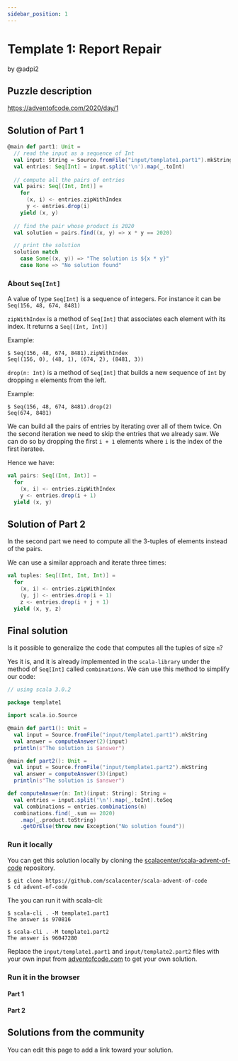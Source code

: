 ```yaml
---
sidebar_position: 1
---
```


# Template 1: Report Repair 
by @adpi2

## Puzzle description

https://adventofcode.com/2020/day/1

## Solution of Part 1

```scala
@main def part1: Unit = 
  // read the input as a sequence of Int
  val input: String = Source.fromFile("input/template1.part1").mkString
  val entries: Seq[Int] = input.split('\n').map(_.toInt)
  
  // compute all the pairs of entries
  val pairs: Seq[(Int, Int)] =
    for 
      (x, i) <- entries.zipWithIndex
      y <- entries.drop(i)
    yield (x, y)
  
  // find the pair whose product is 2020
  val solution = pairs.find((x, y) => x * y == 2020)

  // print the solution
  solution match
    case Some((x, y)) => "The solution is ${x * y}"
    case None => "No solution found"
```

### About `Seq[Int]`

A value of type `Seq[Int]` is a sequence of integers.
For instance it can be `Seq(156, 48, 674, 8481)`

`zipWithIndex` is a method of  `Seq[Int]` that associates each element with its index.
It returns a `Seq[(Int, Int)]`

Example:
```
$ Seq(156, 48, 674, 8481).zipWithIndex
Seq((156, 0), (48, 1), (674, 2), (8481, 3))
```

`drop(n: Int)` is a method of `Seq[Int]` that builds a new sequence of `Int` by dropping `n` elements from the left.

Example:
```
$ Seq(156, 48, 674, 8481).drop(2)
Seq(674, 8481)
```

We can build all the pairs of entries by iterating over all of them twice.
On the second iteration we need to skip the entries that we already saw.
We can do so by dropping the first `i + 1` elements where `i` is the index of the first iteratee.

Hence we have:
```scala
val pairs: Seq[(Int, Int)] =
  for 
    (x, i) <- entries.zipWithIndex
    y <- entries.drop(i + 1)
  yield (x, y)
```

## Solution of Part 2

In the second part we need to compute all the 3-tuples of elements instead of the pairs.

We can use a similar approach and iterate three times:
```scala
val tuples: Seq[(Int, Int, Int)] =
  for 
    (x, i) <- entries.zipWithIndex
    (y, j) <- entries.drop(i + 1)
    z <- entries.drop(i + j + 1)
  yield (x, y, z)
```

## Final solution

Is it possible to generalize the code that computes all the tuples of size `n`?

Yes it is, and it is already implemented in the `scala-library` under the method of `Seq[Int]` called `combinations`.
We can use this method to simplify our code:

```scala
// using scala 3.0.2

package template1

import scala.io.Source

@main def part1(): Unit =
  val input = Source.fromFile("input/template1.part1").mkString
  val answer = computeAnswer(2)(input)
  println(s"The solution is $answer")

@main def part2(): Unit =
  val input = Source.fromFile("input/template1.part2").mkString
  val answer = computeAnswer(3)(input)
  println(s"The solution is $answer")

def computeAnswer(n: Int)(input: String): String =
  val entries = input.split('\n').map(_.toInt).toSeq
  val combinations = entries.combinations(n)
  combinations.find(_.sum == 2020)
    .map(_.product.toString)
    .getOrElse(throw new Exception("No solution found"))
```

### Run it locally

You can get this solution locally by cloning the [scalacenter/scala-advent-of-code](https://github.com/scalacenter/scala-advent-of-code) repository.
```
$ git clone https://github.com/scalacenter/scala-advent-of-code
$ cd advent-of-code
```

The you can run it with scala-cli:
```
$ scala-cli . -M template1.part1
The answer is 970816

$ scala-cli . -M template1.part2
The answer is 96047280
```

Replace the `input/template1.part1` and `input/template2.part2` files with your own input from [adventofcode.com](https://adventofcode.com/2020/day/1) to get your own solution.

### Run it in the browser

#### Part 1

<div id="template1-part1"></div>

#### Part 2

<div id="template1-part2"></div>

## Solutions from the community

You can edit this page to add a link toward your solution.



